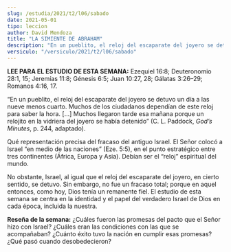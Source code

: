 ```yaml
---
slug: /estudia/2021/t2/l06/sabado
date: 2021-05-01
tipo: leccion
author: David Mendoza
title: "LA SIMIENTE DE ABRAHAM"
description: "En un pueblito, el reloj del escaparate del joyero se detuvo un día a las nueve menos cuarto. Muchos de los ciudadanos dependían de este reloj para saber la hora. [...] Muchos llegaron tarde esa mañana porque un relojito en la vidriera del joyero se había detenido"
versiculo: "/versiculo/2021/t2/l06/sabado"
---
```


**LEE PARA EL ESTUDIO DE ESTA SEMANA:** Ezequiel 16:8; Deuteronomio
28:1, 15; Jeremías 11:8; Génesis 6:5; Juan 10:27, 28;
Gálatas 3:26–29; Romanos 4:16, 17.


“En un pueblito, el reloj del escaparate del joyero se detuvo un
día a las nueve menos cuarto. Muchos de los ciudadanos
dependían de este reloj para saber la hora. [...] Muchos llegaron
tarde esa mañana porque un relojito en la vidriera del joyero se
había detenido” (C. L. Paddock, _God’s Minutes_,
p. 244, adaptado).


Qué representación precisa del fracaso del antiguo Israel.
El Señor colocó a Israel “en medio de las
naciones” (Eze. 5:5), en el punto estratégico entre tres
continentes (África, Europa y Asia). Debían ser el
“reloj” espiritual del mundo.


No obstante, Israel, al igual que el reloj del escaparate del joyero,
en cierto sentido, se detuvo. Sin embargo, no fue un fracaso total;
porque en aquel entonces, como hoy, Dios tenía un remanente fiel.
El estudio de esta semana se centra en la identidad y el papel del
verdadero Israel de Dios en cada época, incluida la nuestra.


**Reseña de la semana:** ¿Cuáles fueron las promesas
del pacto que el Señor hizo con Israel? ¿Cuáles eran
las condiciones con las que se acompañaban? ¿Cuánto
éxito tuvo la nación en cumplir esas promesas?
¿Qué pasó cuando desobedecieron?
